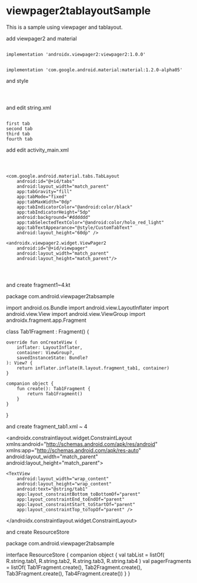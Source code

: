 # viewpager2tablayoutSample
This is a sample using viewpager and tablayout.

add viewpager2 and material

<code>
implementation 'androidx.viewpager2:viewpager2:1.0.0'
    
implementation 'com.google.android.material:material:1.2.0-alpha05'
</code>

and style


<code>
<style name="CustomTabText" parent="TextAppearance.Design.Tab">
    <item name="android:textSize">22sp</item>
    <item name="android:textStyle">bold</item>
</style>
</code>


and edit string.xml

<code>
<string name="tab1">first tab</string>
<string name="tab2">second tab</string>
<string name="tab3">third tab</string>
<string name="tab4">fourth tab</string>
</code>


add edit activity_main.xml

<code>
<LinearLayout xmlns:android="http://schemas.android.com/apk/res/android"
    xmlns:app="http://schemas.android.com/apk/res-auto"
    android:layout_width="match_parent"
    android:layout_height="match_parent"
    android:background="@android:color/white"
    android:orientation="vertical">
</code>

    <com.google.android.material.tabs.TabLayout
        android:id="@+id/tabs"
        android:layout_width="match_parent"
        app:tabGravity="fill"
        app:tabMode="fixed"
        app:tabMaxWidth="0dp"
        app:tabIndicatorColor="@android:color/black"
        app:tabIndicatorHeight="5dp"
        android:background="#dddddd"
        app:tabSelectedTextColor="@android:color/holo_red_light"
        app:tabTextAppearance="@style/CustomTabText"
        android:layout_height="60dp" />

    <androidx.viewpager2.widget.ViewPager2
        android:id="@+id/viewpager"
        android:layout_width="match_parent"
        android:layout_height="match_parent"/>
<code>
</LinearLayout>
</code>

and create fragment1~4.kt

package com.android.viewpager2tabsample

import android.os.Bundle
import android.view.LayoutInflater
import android.view.View
import android.view.ViewGroup
import androidx.fragment.app.Fragment

class Tab1Fragment : Fragment() {

    override fun onCreateView (
        inflater: LayoutInflater,
        container: ViewGroup?,
        savedInstanceState: Bundle?
    ): View? {
        return inflater.inflate(R.layout.fragment_tab1, container)
    }

    companion object {
        fun create(): Tab1Fragment {
            return Tab1Fragment()
        }
    }
}

and create fragment_tab1.xml ~ 4

<?xml version="1.0" encoding="utf-8"?>
<androidx.constraintlayout.widget.ConstraintLayout xmlns:android="http://schemas.android.com/apk/res/android"
    xmlns:app="http://schemas.android.com/apk/res-auto"
    android:layout_width="match_parent"
    android:layout_height="match_parent">

    <TextView
        android:layout_width="wrap_content"
        android:layout_height="wrap_content"
        android:text="@string/tab1"
        app:layout_constraintBottom_toBottomOf="parent"
        app:layout_constraintEnd_toEndOf="parent"
        app:layout_constraintStart_toStartOf="parent"
        app:layout_constraintTop_toTopOf="parent" />

</androidx.constraintlayout.widget.ConstraintLayout>

and create ResourceStore

package com.android.viewpager2tabsample

interface ResourceStore {
    companion object {
        val tabList = listOf(
            R.string.tab1, R.string.tab2, R.string.tab3, R.string.tab4
        )
        val pagerFragments = listOf(
            Tab1Fragment.create(), Tab2Fragment.create(),
            Tab3Fragment.create(), Tab4Fragment.create())
    }
}





